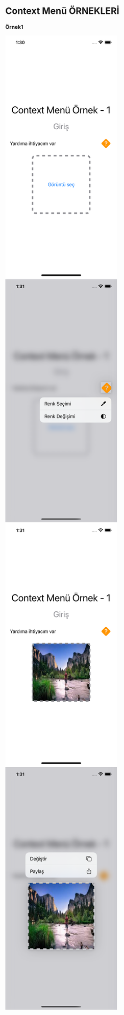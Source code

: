 # Context Menü ÖRNEKLERİ

<p align="center">
  <h3>Örnek1</h3>
  <img src="1.png" width="350">
  <img src="2.png" width="350">
  <img src="3.png" width="350">
  <img src="4.png" width="350">
</p>
